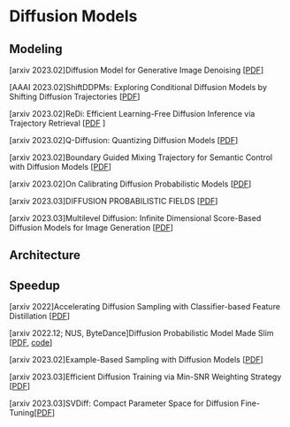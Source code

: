 # Diffusion Models 


## Modeling 
[arxiv 2023.02]Diffusion Model for Generative Image Denoising [[PDF](https://arxiv.org/abs/2302.02398)]

[AAAI 2023.02]ShiftDDPMs: Exploring Conditional Diffusion Models by Shifting Diffusion Trajectories [[PDF](https://arxiv.org/abs/2302.02373)]

[arxiv 2023.02]ReDi: Efficient Learning-Free Diffusion Inference via Trajectory Retrieval [[PDF](https://arxiv.org/abs/2302.02285) ]

[arxiv 2023.02]Q-Diffusion: Quantizing Diffusion Models [[PDF](https://arxiv.org/abs/2302.04304)]

[arxiv 2023.02]Boundary Guided Mixing Trajectory for Semantic Control with Diffusion Models [[PDF](https://arxiv.org/abs/2302.08357)]

[arxiv 2023.02]On Calibrating Diffusion Probabilistic Models [[PDF](https://arxiv.org/pdf/2302.10688.pdf)]

[arxiv 2023.03]DIFFUSION PROBABILISTIC FIELDS [[PDF](https://arxiv.org/abs/2303.00165)]

[arxiv 2023.03]Multilevel Diffusion: Infinite Dimensional Score-Based Diffusion Models for Image Generation [[PDF](https://arxiv.org/abs/2303.04772)]


## Architecture

## Speedup  
[arxiv 2022]Accelerating Diffusion Sampling with Classifier-based Feature Distillation \[[PDF](https://arxiv.org/pdf/2211.12039.pdf)\]

[arxiv 2022.12; NUS, ByteDance]Diffusion Probabilistic Model Made Slim \[[PDF](https://arxiv.org/pdf/2211.17115.pdf), [code](https://github.com/giannisdaras/multires_textual_inversion)\]

[arxiv 2023.02]Example-Based Sampling with Diffusion Models [[PDF](https://arxiv.org/abs/2302.05116)]

[arxiv 2023.03]Efficient Diffusion Training via Min-SNR Weighting Strategy [[PDF](https://arxiv.org/abs/2303.09556)]

[arxiv 2023.03]SVDiff: Compact Parameter Space for Diffusion Fine-Tuning[[PDF](https://arxiv.org/abs/2303.11305)]
